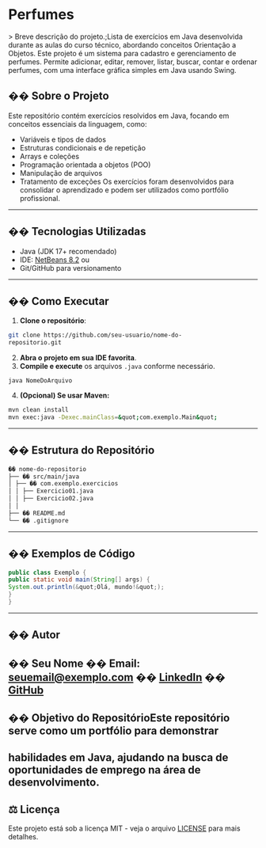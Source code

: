 # Perfumes
&gt; Breve descrição do projeto.;Lista de exercícios
em Java desenvolvida durante as aulas do curso técnico,
abordando conceitos Orientação a Objetos.
Este projeto é um sistema para cadastro e gerenciamento de perfumes. Permite adicionar, editar, remover, listar, buscar, contar e ordenar perfumes, com uma interface gráfica simples em Java usando Swing.

## �� Sobre o Projeto
Este repositório contém exercícios resolvidos em Java,
focando em conceitos essenciais da linguagem, como:
- Variáveis e tipos de dados
- Estruturas condicionais e de repetição
- Arrays e coleções
- Programação orientada a objetos (POO)
- Manipulação de arquivos
- Tratamento de exceções
Os exercícios foram desenvolvidos para consolidar o
aprendizado e podem ser utilizados como portfólio
profissional.
---
## ��️ Tecnologias Utilizadas
- Java (JDK 17+ recomendado)
- IDE: [NetBeans 8.2](
https://netbeans.apache.org/front/main/download/) ou
- Git/GitHub para versionamento
---
## �� Como Executar
1. **Clone o repositório**:
```bash
git clone https://github.com/seu-usuario/nome-do-
repositorio.git
```
2. **Abra o projeto em sua IDE favorita**.
3. **Compile e execute** os arquivos `.java` conforme
necessário.
```bashjavac NomeDoArquivo.java
java NomeDoArquivo
```
4. **(Opcional) Se usar Maven:**
```bash
mvn clean install
mvn exec:java -Dexec.mainClass=&quot;com.exemplo.Main&quot;
```
---
## �� Estrutura do Repositório
```bash
�� nome-do-repositorio
├── �� src/main/java
│ ├── �� com.exemplo.exercicios
│ │ ├── Exercicio01.java
│ │ ├── Exercicio02.java
│ │
├── �� README.md
└── �� .gitignore
```
---
## �� Exemplos de Código
```java
public class Exemplo {
public static void main(String[] args) {
System.out.println(&quot;Olá, mundo!&quot;);
}
}
```
---
## �� Autor
�� **Seu Nome**
�� Email: seuemail@exemplo.com
�� [LinkedIn](https://www.linkedin.com/in/seu-perfil/)
�� [GitHub](https://github.com/seu-usuario/)
---

## �� Objetivo do RepositórioEste repositório serve como um portfólio para demonstrar
habilidades em Java, ajudando na busca de oportunidades de
emprego na área de desenvolvimento.
---
## ⚖️ Licença
Este projeto está sob a licença MIT - veja o arquivo
[LICENSE](LICENSE) para mais detalhes.
